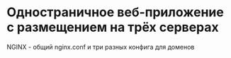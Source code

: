 # Одностраничное веб-приложение с размещением на трёх серверах

NGINX - общий nginx.conf и три разных конфига для доменов
